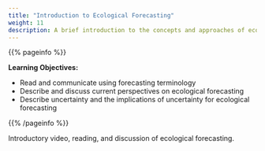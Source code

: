 ```yaml
---
title: "Introduction to Ecological Forecasting"
weight: 11
description: A brief introduction to the concepts and approaches of ecological forecasting
---
```


{{% pageinfo %}}

**Learning Objectives:**
* Read and communicate using forecasting terminology
* Describe and discuss current perspectives on ecological forecasting
* Describe uncertainty and the implications of uncertainty for ecological forecasting

{{% /pageinfo %}}

Introductory video, reading, and discussion of ecological forecasting.
